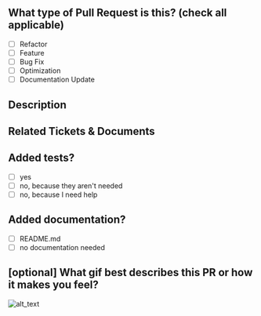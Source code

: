## What type of Pull Request is this? (check all applicable)

- [ ] Refactor
- [ ] Feature
- [ ] Bug Fix
- [ ] Optimization
- [ ] Documentation Update

## Description

## Related Tickets & Documents

## Added tests?

- [ ] yes
- [ ] no, because they aren't needed
- [ ] no, because I need help

## Added documentation?

- [ ] README.md
- [ ] no documentation needed

## [optional] What gif best describes this PR or how it makes you feel?

![alt_text](gif_link)
